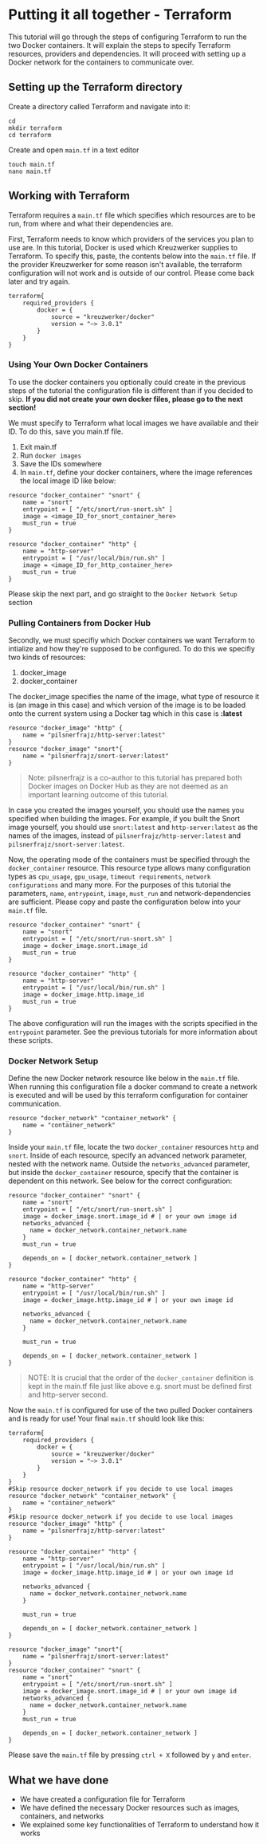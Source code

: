 # Putting it all together - Terraform

This tutorial will go through the steps of configuring Terraform to run the two Docker containers. It will explain the steps to specify Terraform resources, providers and dependencies. It will proceed with setting up a Docker network for the containers to communicate over.

## Setting up the Terraform directory

Create a directory called Terraform and navigate into it:
```
cd
mkdir terraform
cd terraform
```

Create and open `main.tf` in a text editor
```
touch main.tf
nano main.tf
```
## Working with Terraform

Terraform requires a `main.tf` file which specifies which resources are to be run, from where and what their dependencies are. 

First, Terraform needs to know which providers of the services you plan to use are. In this tutorial, Docker is used which Kreuzwerker supplies to Terraform. To specify this, paste, the contents below into the `main.tf` file. If the provider Kreuzwerker for some reason isn't available, the terraform configuration will not work and is outside of our control. Please come back later and try again.


```
terraform{
	required_providers {
		docker = {
			source = "kreuzwerker/docker"
			version = "~> 3.0.1"	
		}
	}
}
```

### Using Your Own Docker Containers
To use the docker containers you optionally could create in the previous steps of the tutorial the configuration file is different than if you decided to skip. **If you did not create your own docker files, please go to the next section!**


We must specify to Terraform what local images we have available and their ID. To do this, save you main.tf file. 

1. Exit main.tf
2. Run `docker images`
3. Save the IDs somewhere
4. In `main.tf`, define your docker containers, where the image references the local image ID like below:

```
resource "docker_container" "snort" {
	name = "snort"
	entrypoint = [ "/etc/snort/run-snort.sh" ]
	image = <image_ID_for_snort_container_here>
	must_run = true
}

resource "docker_container" "http" {
	name = "http-server"
	entrypoint = [ "/usr/local/bin/run.sh" ]
	image = <image_ID_for_http_container_here>
	must_run = true
}
```
Please skip the next part, and go straight to the `Docker Network Setup` section

### Pulling Containers from Docker Hub
Secondly, we must specifiy which Docker containers we want Terraform to intialize and how they're supposed to be configured. To do this we specifiy two kinds of resources: 
1. docker_image
2. docker_container

The docker_image specifies the name of the image, what type of resource it is (an image in this case) and which version of the image is to be loaded onto the current system using a Docker tag which in this case is __:latest__

```
resource "docker_image" "http" {
	name = "pilsnerfrajz/http-server:latest"
}
resource "docker_image" "snort"{
	name = "pilsnerfrajz/snort-server:latest"
}
```
> Note: pilsnerfrajz is a co-author to this tutorial has prepared both Docker images on Docker Hub as they are not deemed as an important learning outcome of this tutorial.

In case you created the images yourself, you should use the names you specified when building the images. For example, if you built the Snort image yourself, you should use `snort:latest` and `http-server:latest` as the names of the images, instead of `pilsnerfrajz/http-server:latest` and `pilsnerfrajz/snort-server:latest`.


Now, the operating mode of the containers must be specified through the `docker_container` resource. This resource type allows many configuration types as `cpu_usage`, `gpu_usage`, `timeout requirements`, `network configurations` and many more. For the purposes of this tutorial the parameters, `name`, `entrypoint`, `image`, `must_run` and network-dependencies are sufficient. Please copy and paste the configuration below into your `main.tf` file.
```
resource "docker_container" "snort" {
	name = "snort"
	entrypoint = [ "/etc/snort/run-snort.sh" ]
	image = docker_image.snort.image_id
	must_run = true
}

resource "docker_container" "http" {
	name = "http-server"
	entrypoint = [ "/usr/local/bin/run.sh" ]
	image = docker_image.http.image_id
	must_run = true
}
```

The above configuration will run the images with the scripts specified in the `entrypoint` parameter. See the previous tutorials for more information about these scripts. 
### Docker Network Setup
Define the new Docker network resource like below in the `main.tf` file. When running this configuration file a docker command to create a network is executed and will be used by this terraform configuration for container communication.

```
resource "docker_network" "container_network" {
	name = "container_network"
}
```

Inside your `main.tf` file, locate the two `docker_container` resources `http` and `snort`. Inside of each resource, specify an advanced network parameter, nested with the network name. Outside the `networks_advanced` parameter, but inside the `docker_container` resource, specify that the container is dependent on this network. See below for the correct configuration:

```
resource "docker_container" "snort" {
	name = "snort"
	entrypoint = [ "/etc/snort/run-snort.sh" ]
	image = docker_image.snort.image_id # | or your own image id
	networks_advanced {
	  name = docker_network.container_network.name
	}
	must_run = true
	
	depends_on = [ docker_network.container_network ]
}

resource "docker_container" "http" {
	name = "http-server"
	entrypoint = [ "/usr/local/bin/run.sh" ]
	image = docker_image.http.image_id # | or your own image id

	networks_advanced {
	  name = docker_network.container_network.name
	}

	must_run = true

	depends_on = [ docker_network.container_network ]
}

```
> NOTE: It is crucial that the order of the `docker_container` definition is kept in the main.tf file just like above e.g. snort must be defined first and http-server second.


Now the `main.tf` is configured for use of the two pulled Docker containers and is ready for use! Your final `main.tf` should look like this:

```
terraform{
	required_providers {
		docker = {
			source = "kreuzwerker/docker"
			version = "~> 3.0.1"	
		}
	}
}
#Skip resource docker_network if you decide to use local images
resource "docker_network" "container_network" {
	name = "container_network"
}
#Skip resource docker_network if you decide to use local images
resource "docker_image" "http" {
	name = "pilsnerfrajz/http-server:latest"
}

resource "docker_container" "http" {
	name = "http-server"
	entrypoint = [ "/usr/local/bin/run.sh" ]
	image = docker_image.http.image_id # | or your own image id

	networks_advanced {
	  name = docker_network.container_network.name
	}

	must_run = true

	depends_on = [ docker_network.container_network ]
}

resource "docker_image" "snort"{
	name = "pilsnerfrajz/snort-server:latest"
}
resource "docker_container" "snort" {
	name = "snort"
	entrypoint = [ "/etc/snort/run-snort.sh" ]
	image = docker_image.snort.image_id # | or your own image id
	networks_advanced {
	  name = docker_network.container_network.name
	}
	must_run = true
	
	depends_on = [ docker_network.container_network ]
}
```
Please save the `main.tf` file by pressing `ctrl + X` followed by `y` and `enter`.

## What we have done
- We have created a configuration file for Terraform
- We have defined the necessary Docker resources such as images, containers, and networks
- We explained some key functionalities of Terraform to understand how it works

